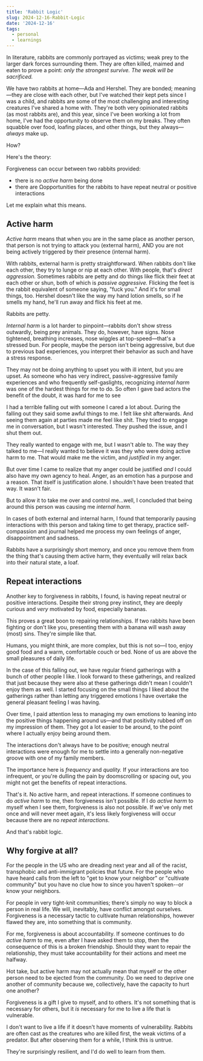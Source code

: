 ```yaml
---
title: 'Rabbit Logic'
slug: 2024-12-16-Rabbit-Logic
date: '2024-12-16'
tags:
  - personal
  - learnings
---
```


In literature, rabbits are commonly portrayed as victims; weak prey to the larger dark forces surrounding them. They are often killed, maimed and eaten to prove a point: *only the strongest survive. The weak will be sacrificed.*

We have two rabbits at home—Ada and Hershel. They are bonded; meaning—they are close with each other, but I've watched their kept pets since I was a child, and rabbits are some of the most challenging and interesting creatures I've shared a home with. They're both very opinionated rabbits (as most rabbits are), and this year, since I've been working a lot from home, I've had the opportunity to observe them on my breaks. They often squabble over food, loafing places, and other things, but they always—*always* make up.

How?

Here's the theory:

Forgiveness can occur between two rabbits provided:
-   there is no *active harm* being done
-   there are Ωopportunities for the rabbits to have repeat neutral or positive interactions

Let me explain what this means.

## Active harm
*Active harm* means that when you are in the same place as another person, that person is not trying to attack you (external harm), AND you are not being actively triggered by their presence (internal harm).

With rabbits, external harm is pretty straightforward. When rabbits don't like each other, they try to lunge or nip at each other. With people, that's *direct aggression.* Sometimes rabbits are petty and do things like flick their feet at each other or shun, both of which is *passive aggressive.* Flicking the feet is the rabbit equivalent of someone saying, "fuck you." And it's for small things, too. Hershel doesn't like the way my hand lotion smells, so if he smells my hand, he'll run away and flick his feet at me.

Rabbits are petty.

*Internal harm* is a lot harder to pinpoint—rabbits don't show stress outwardly, being prey animals. They do, however, have signs. Nose tightened, breathing increases, nose wiggles at top-speed—that's a stressed bun. For people, maybe the person isn't being aggressive, but due to previous bad experiences, you interpret their behavior as such and have a stress response. 

They may not be doing anything to upset you with ill intent, but you are upset. As someone who has very indirect, passive-aggressive family experiences and who frequently self-gaslights, recognizing *internal harm* was one of the hardest things for me to do. So often I gave bad actors the benefit of the doubt, it was hard for me to see 

I had a terrible falling out with someone I cared a lot about. During the falling out they said some awful things to me. I felt like shit afterwards. And seeing them again at parties made me feel like shit. They tried to engage me in conversation, but I wasn't interested. They pushed the issue, and I shut them out.

They really wanted to engage with me, but I wasn't able to. The way they talked to me—I really wanted to believe it was they who were doing active harm to me. That would make me the victim, and *justified* in my anger.

But over time I came to realize that my anger could be justified *and* I could also have my own agency to heal. Anger, as an emotion has a purpose and a reason. That itself is justification alone. I shouldn't have been treated that way. It wasn't fair.

But to allow it to take me over and control me...well, I concluded that being around this person was causing me *internal harm.*

In cases of both external and internal harm, I found that temporarily pausing interactions with this person and taking time to get therapy, practice self-compassion and journal helped me process my own feelings of anger, disappointment and sadness. 

Rabbits have a surprisingly short memory, and once you remove them from the thing that's causing them active harm, they eventually will relax back into their natural state, a loaf.

## Repeat interactions
Another key to forgiveness in rabbits, I found, is having repeat neutral or positive interactions. Despite their strong prey instinct, they are deeply curious and *very* motivated by food, especially bananas.

This proves a great boon to repairing relationships. If two rabbits have been fighting or don't like you, presenting them with a banana will wash away (most) sins. They're simple like that.

Humans, you might think, are more complex, but this is not so—I too, enjoy good food and a warm, comfortable couch or bed. None of us are above the small pleasures of daily life.

In the case of this falling out, we have regular friend gatherings with a bunch of other people I like. I look forward to these gatherings, and realized that just because they were also at these gatherings didn't mean I couldn't enjoy them as well. I started focusing on the small things I liked about the gatherings rather than letting any triggered emotions I have overtake the general pleasant feeling I was having.

Over time, I paid attention less to managing my own emotions to leaning into the positive things happening around us—and that positivity rubbed off on my impression of them. They got a lot easier to be around, to the point where I actually enjoy being around them.

The interactions don't always have to be positive; enough neutral interactions were enough for me to settle into a generally non-negative groove with one of my family members.

The importance here is *frequency* and *quality.* If your interactions are too infrequent, or you're dulling the pain by doomscrolling or spacing out, you might not get the benefits of repeat interactions.

That's it. No active harm, and repeat interactions. If someone continues to do *active harm* to me, then forgiveness isn't possible. If I do *active harm* to myself when I see them, forgiveness is also not possible. If we've only met once and will never meet again, it's less likely forgiveness will occur because there are no *repeat interactions*.

And that's rabbit logic.

## Why forgive at all?
For the people in the US who are dreading next year and all of the racist, transphobic and anti-immigrant policies that future. For the people who have heard calls from the left to "get to know your neighbor" or "cultivate community" but you have no clue how to since you haven't spoken--or know your neighbors.

For people in very tight-knit communities; there's simply no way to block a person in real life. We will, inevitably, have conflict amongst ourselves. Forgiveness is a necessary tactic to cultivate human relationships, however flawed they are, into something that is community.

For me, forgiveness is about accountability. If someone continues to do *active harm* to me, even after I have asked them to stop, then the consequence of this is a broken friendship. Should they want to repair the relationship, they must take accountability for their actions and meet me halfway. 

Hot take, but active harm may not actually mean that myself or the other person need to be ejected from the community. Do we need to deprive one another of community because we, collectively, have the capacity to hurt one another?

Forgiveness is a gift I give to myself, and to others. It's not something that is necessary for others, but it *is* necessary for me to live a life that is vulnerable.

I don't want to live a life if it doesn't have moments of vulnerability. Rabbits are often cast as the creatures who are killed first, the weak victims of a predator. But after observing them for a while, I think this is untrue. 

They're surprisingly resilient, and I'd do well to learn from them.